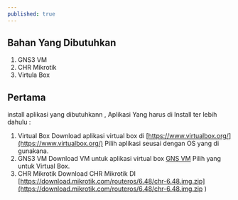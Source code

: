 ```yaml
---
published: true
---
```

## Bahan Yang Dibutuhkan
   1. GNS3 VM
   2. CHR Mikrotik
   3. Virtula Box
   
## Pertama 
   install aplikasi yang dibutuhkann , Aplikasi Yang harus di Install ter lebih dahulu :
   1. Virtual Box 
	  Download aplikasi virtual box di [https://www.virtualbox.org/](https://www.virtualbox.org/) Pilih aplikasi seusai dengan OS yang di gunakana. 
   2. GNS3 VM 
   	  Download VM untuk aplikasi virtual box [GNS VM](https://www.gns3.com/software/download-vm) Pilih yang untuk Virtual Box.
   3. CHR Mikrotik
      Download CHR Mikrotik  DI [https://download.mikrotik.com/routeros/6.48/chr-6.48.img.zip](https://download.mikrotik.com/routeros/6.48/chr-6.48.img.zip )
